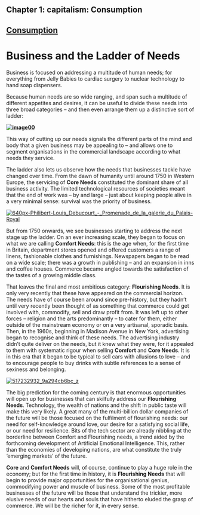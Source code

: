 
## Chapter 1: capitalism: Consumption

## [Consumption](../category/capitalism/consumption/index.html)

# Business and the Ladder of Needs

Business is focused on addressing a multitude of human needs; for everything from Jelly Babies to cardiac surgery to nuclear technology to hand soap dispensers.

<span style="font-weight: 400;">Because human needs are so wide ranging, and span such a multitude of different appetites and desires, it can be useful to divide these needs into three broad categories – and then even arrange them up a distinctive sort of ladder:</span>

****[![image00](http://i2.wp.com/www.thebookoflife.org/wp-content/uploads/2015/11/image00.jpg?resize=635%2C618)](http://i0.wp.com/www.thebookoflife.org/wp-content/uploads/2015/11/image00.jpg)****

<span style="font-weight: 400;">This way of cutting up our needs signals the different parts of the mind and body that a given business may be appealing to – and allows one to segment organisations in the commercial landscape according to what needs they service.</span>

<span style="font-weight: 400;">The ladder also lets us observe how the needs that businesses tackle have changed over time. From the dawn of humanity until around 1750 in Western Europe, the servicing of </span>**Core Needs**<span style="font-weight: 400;"> constituted the dominant share of all business activity. The limited technological resources of societies meant that the end of work was – by and large – just about keeping people alive in a very minimal sense: survival was the priority of business.</span>

[![640px-Philibert-Louis\_Debucourt\_-\_Promenade\_de\_la\_galerie\_du\_Palais-Royal](http://i0.wp.com/www.thebookoflife.org/wp-content/uploads/2015/11/640px-Philibert-Louis_Debucourt_-_Promenade_de_la_galerie_du_Palais-Royal.jpg?resize=635%2C453)](http://i1.wp.com/www.thebookoflife.org/wp-content/uploads/2015/11/640px-Philibert-Louis_Debucourt_-_Promenade_de_la_galerie_du_Palais-Royal.jpg)

<span style="font-weight: 400;">But from 1750 onwards, we see businesses starting to address the next stage up the ladder. On an ever increasing scale, they began to focus on what we are calling </span>**Comfort Needs**<span style="font-weight: 400;">: this is the age when, for the first time in Britain, department stores opened and offered customers a range of linens, fashionable clothes and furnishings. Newspapers began to be read on a wide scale; there was a growth in publishing – and an expansion in inns and coffee houses. Commerce became angled towards the satisfaction of the tastes of a growing middle class.</span>

<span style="font-weight: 400;">That leaves the final and most ambitious category: </span>**Flourishing Needs**<span style="font-weight: 400;">. It is only very recently that these have appeared on the commercial horizon. The needs have of course been around since pre-history, but they hadn’t until very recently been thought of as something that commerce could get involved with, commodify, sell and draw profit from. It was left up to other forces – religion and the arts predominantly – to cater for them, either outside of the mainstream economy or on a very artisanal, sporadic basis. Then, in the 1960s, beginning in Madison Avenue in New York, advertising began to recognise and think of these needs. The advertising industry didn’t quite deliver on the needs, but it knew what they were, for it appealed to them with systematic rigour when selling </span>**Comfort**<span style="font-weight: 400;"> and </span>**Core Needs**<span style="font-weight: 400;">. It is in this era that it began to be typical to sell cars with allusions to love – and to encourage people to buy drinks with subtle references to a sense of sexiness and belonging.</span>

[![517232932\_9a294cb6bc\_z](http://i0.wp.com/www.thebookoflife.org/wp-content/uploads/2015/11/517232932_9a294cb6bc_z.jpg?resize=485%2C640)](http://i2.wp.com/www.thebookoflife.org/wp-content/uploads/2015/11/517232932_9a294cb6bc_z.jpg)

<span style="font-weight: 400;">The big prediction for the coming century is that enormous opportunities will open up for businesses that can skilfully address our </span>**Flourishing** **Needs**<span style="font-weight: 400;">. Technology, the wealth of nations and the shift in public taste will make this very likely. A great many of the multi-billion dollar companies of the future will be those focused on the fulfilment of flourishing needs: our need for self-knowledge around love, our desire for a satisfying social life, or our need for resilience. Bits of the tech sector are already nibbling at the borderline between Comfort and Flourishing needs, a trend aided by the forthcoming development of Artificial Emotional Intelligence. This, rather than the economies of developing nations, are what constitute the truly ‘emerging markets’ of the future.</span>

**Core** <span style="font-weight: 400;">and </span>**Comfort Needs**<span style="font-weight: 400;"> will, of course, continue to play a huge role in the economy; but for the first time in history, it is </span>**Flourishing Needs**<span style="font-weight: 400;"> that will begin to provide major opportunities for the organisational genius, commodifying power and muscle of business. Some of the most profitable businesses of the future will be those that understand the trickier, more elusive needs of our hearts and souls that have hitherto eluded the grasp of commerce. We will be the richer for it, in every sense.</span>